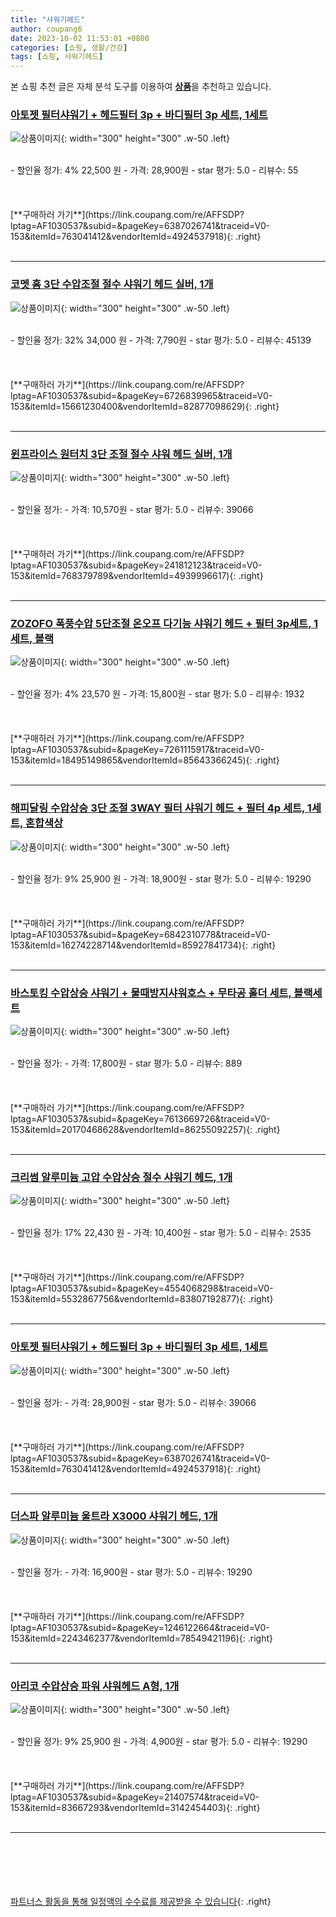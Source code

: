 ```yaml
---
title: "샤워기헤드"
author: coupang6
date: 2023-10-02 11:53:01 +0800
categories: [쇼핑, 생활/건강]
tags: [쇼핑, 샤워기헤드]
---
```


본 쇼핑 추천 글은 자체 분석 도구를 이용하여 [**상품**](https://link.coupang.com/a/bao1ui)을 추천하고 있습니다.

### [아토젯 필터샤워기 + 헤드필터 3p + 바디필터 3p 세트, 1세트](https://link.coupang.com/re/AFFSDP?lptag=AF1030537&subid=&pageKey=6387026741&traceid=V0-153&itemId=763041412&vendorItemId=4924537918)

![상품이미지](https://thumbnail8.coupangcdn.com/thumbnails/remote/230x230ex/image/retail/images/3671193394281396-9f9c61e3-afcc-416d-8574-9af8fbe9566f.jpg){: width="300" height="300" .w-50 .left}


<br>
- 할인율 정가: 4%  22,500   원
- 가격: 28,900원
- star 평가: 5.0
- 리뷰수: 55
<br>
<br>
<br>
<br>
[**구매하러 가기**](https://link.coupang.com/re/AFFSDP?lptag=AF1030537&subid=&pageKey=6387026741&traceid=V0-153&itemId=763041412&vendorItemId=4924537918){: .right}
<br>
<br>

---

### [코멧 홈 3단 수압조절 절수 샤워기 헤드 실버, 1개](https://link.coupang.com/re/AFFSDP?lptag=AF1030537&subid=&pageKey=6726839965&traceid=V0-153&itemId=15661230400&vendorItemId=82877098629)

![상품이미지](https://thumbnail7.coupangcdn.com/thumbnails/remote/230x230ex/image/retail/images/1245364272457224-e6af27f7-713e-48ce-ad0a-71a6edd4c664.jpg){: width="300" height="300" .w-50 .left}


<br>
- 할인율 정가: 32%  34,000   원
- 가격: 7,790원
- star 평가: 5.0
- 리뷰수: 45139
<br>
<br>
<br>
<br>
[**구매하러 가기**](https://link.coupang.com/re/AFFSDP?lptag=AF1030537&subid=&pageKey=6726839965&traceid=V0-153&itemId=15661230400&vendorItemId=82877098629){: .right}
<br>
<br>

---

### [윈프라이스 원터치 3단 조절 절수 샤워 헤드 실버, 1개](https://link.coupang.com/re/AFFSDP?lptag=AF1030537&subid=&pageKey=241812123&traceid=V0-153&itemId=768379789&vendorItemId=4939996617)

![상품이미지](https://thumbnail7.coupangcdn.com/thumbnails/remote/230x230ex/image/retail/images/9431625013708488-957b3819-83ef-46cd-b818-a9e627d6696a.jpg){: width="300" height="300" .w-50 .left}


<br>
- 할인율 정가: 
- 가격: 10,570원
- star 평가: 5.0
- 리뷰수: 39066
<br>
<br>
<br>
<br>
[**구매하러 가기**](https://link.coupang.com/re/AFFSDP?lptag=AF1030537&subid=&pageKey=241812123&traceid=V0-153&itemId=768379789&vendorItemId=4939996617){: .right}
<br>
<br>

---

### [ZOZOFO 폭풍수압 5단조절 온오프 다기능 샤워기 헤드 + 필터 3p세트, 1세트, 블랙](https://link.coupang.com/re/AFFSDP?lptag=AF1030537&subid=&pageKey=7261115917&traceid=V0-153&itemId=18495149865&vendorItemId=85643366245)

![상품이미지](https://thumbnail8.coupangcdn.com/thumbnails/remote/230x230ex/image/vendor_inventory/0458/499f6dd42c748d7d54a84a6fa71b28740a0074a83a31e6f2275ea20fa622.jpg){: width="300" height="300" .w-50 .left}


<br>
- 할인율 정가: 4%  23,570   원
- 가격: 15,800원
- star 평가: 5.0
- 리뷰수: 1932
<br>
<br>
<br>
<br>
[**구매하러 가기**](https://link.coupang.com/re/AFFSDP?lptag=AF1030537&subid=&pageKey=7261115917&traceid=V0-153&itemId=18495149865&vendorItemId=85643366245){: .right}
<br>
<br>

---

### [해피달링 수압상승 3단 조절 3WAY 필터 샤워기 헤드 + 필터 4p 세트, 1세트, 혼합색상](https://link.coupang.com/re/AFFSDP?lptag=AF1030537&subid=&pageKey=6842310778&traceid=V0-153&itemId=16274228714&vendorItemId=85927841734)

![상품이미지](https://thumbnail9.coupangcdn.com/thumbnails/remote/230x230ex/image/retail/images/4821743659565856-21f6224a-b55f-43dc-8294-d841a872d93b.jpg){: width="300" height="300" .w-50 .left}


<br>
- 할인율 정가: 9%  25,900   원
- 가격: 18,900원
- star 평가: 5.0
- 리뷰수: 19290
<br>
<br>
<br>
<br>
[**구매하러 가기**](https://link.coupang.com/re/AFFSDP?lptag=AF1030537&subid=&pageKey=6842310778&traceid=V0-153&itemId=16274228714&vendorItemId=85927841734){: .right}
<br>
<br>

---

### [바스토킹 수압상승 샤워기 + 물때방지샤워호스 + 무타공 홀더 세트, 블랙세트](https://link.coupang.com/re/AFFSDP?lptag=AF1030537&subid=&pageKey=7613669726&traceid=V0-153&itemId=20170468628&vendorItemId=86255092257)

![상품이미지](https://thumbnail8.coupangcdn.com/thumbnails/remote/230x230ex/image/vendor_inventory/a999/0e5e408dcf9addbfa2dbf0c6f788b538ac50cb7d543336b29ee95e6ab94e.jpg){: width="300" height="300" .w-50 .left}


<br>
- 할인율 정가: 
- 가격: 17,800원
- star 평가: 5.0
- 리뷰수: 889
<br>
<br>
<br>
<br>
[**구매하러 가기**](https://link.coupang.com/re/AFFSDP?lptag=AF1030537&subid=&pageKey=7613669726&traceid=V0-153&itemId=20170468628&vendorItemId=86255092257){: .right}
<br>
<br>

---

### [크리썸 알루미늄 고압 수압상승 절수 샤워기 헤드, 1개](https://link.coupang.com/re/AFFSDP?lptag=AF1030537&subid=&pageKey=4554068298&traceid=V0-153&itemId=5532867756&vendorItemId=83807192877)

![상품이미지](https://thumbnail6.coupangcdn.com/thumbnails/remote/230x230ex/image/vendor_inventory/3452/1f136b48b859f2d202fc47a36b357ea9dbb9ed12b623f5c5c6366ee3eeb6.jpg){: width="300" height="300" .w-50 .left}


<br>
- 할인율 정가: 17%  22,430   원
- 가격: 10,400원
- star 평가: 5.0
- 리뷰수: 2535
<br>
<br>
<br>
<br>
[**구매하러 가기**](https://link.coupang.com/re/AFFSDP?lptag=AF1030537&subid=&pageKey=4554068298&traceid=V0-153&itemId=5532867756&vendorItemId=83807192877){: .right}
<br>
<br>

---

### [아토젯 필터샤워기 + 헤드필터 3p + 바디필터 3p 세트, 1세트](https://link.coupang.com/re/AFFSDP?lptag=AF1030537&subid=&pageKey=6387026741&traceid=V0-153&itemId=763041412&vendorItemId=4924537918)

![상품이미지](https://thumbnail8.coupangcdn.com/thumbnails/remote/230x230ex/image/retail/images/3671193394281396-9f9c61e3-afcc-416d-8574-9af8fbe9566f.jpg){: width="300" height="300" .w-50 .left}


<br>
- 할인율 정가: 
- 가격: 28,900원
- star 평가: 5.0
- 리뷰수: 39066
<br>
<br>
<br>
<br>
[**구매하러 가기**](https://link.coupang.com/re/AFFSDP?lptag=AF1030537&subid=&pageKey=6387026741&traceid=V0-153&itemId=763041412&vendorItemId=4924537918){: .right}
<br>
<br>

---

### [더스파 알루미늄 울트라 X3000 샤워기 헤드, 1개](https://link.coupang.com/re/AFFSDP?lptag=AF1030537&subid=&pageKey=1246122664&traceid=V0-153&itemId=2243462377&vendorItemId=78549421196)

![상품이미지](https://thumbnail9.coupangcdn.com/thumbnails/remote/230x230ex/image/vendor_inventory/70c0/ae9d903399ef10f3a18bbc74444325595d8c4fdd57f95b102b333d43270f.jpg){: width="300" height="300" .w-50 .left}


<br>
- 할인율 정가: 
- 가격: 16,900원
- star 평가: 5.0
- 리뷰수: 19290
<br>
<br>
<br>
<br>
[**구매하러 가기**](https://link.coupang.com/re/AFFSDP?lptag=AF1030537&subid=&pageKey=1246122664&traceid=V0-153&itemId=2243462377&vendorItemId=78549421196){: .right}
<br>
<br>

---

### [아리코 수압상승 파워 샤워헤드 A형, 1개](https://link.coupang.com/re/AFFSDP?lptag=AF1030537&subid=&pageKey=21407574&traceid=V0-153&itemId=83667293&vendorItemId=3142454403)

![상품이미지](https://thumbnail6.coupangcdn.com/thumbnails/remote/230x230ex/image/product/image/vendoritem/2018/11/14/3142454403/026d582d-c5df-49c4-815f-d1cf37cbc69b.jpg){: width="300" height="300" .w-50 .left}


<br>
- 할인율 정가: 9%  25,900   원
- 가격: 4,900원
- star 평가: 5.0
- 리뷰수: 19290
<br>
<br>
<br>
<br>
[**구매하러 가기**](https://link.coupang.com/re/AFFSDP?lptag=AF1030537&subid=&pageKey=21407574&traceid=V0-153&itemId=83667293&vendorItemId=3142454403){: .right}
<br>
<br>

---
<br><br><br><br><br> [파트너스 활동을 통해 일정액의 수수료를 제공받을 수 있습니다](https://link.coupang.com/a/bao1ui){: .right}